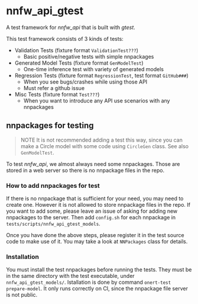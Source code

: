 # nnfw_api_gtest

A test framework for *nnfw_api* that is built with *gtest*.

This test framework consists of 3 kinds of tests:

- Validation Tests (fixture format `ValidationTest???`)
    - Basic positive/negative tests with simple nnpackages
- Generated Model Tests (fixture format `GenModelTest`)
    - One-time inference test with variety of generated models
- Regression Tests (fixture format `RegressionTest`, test format `GitHub###`)
    - When you see bugs/crashes while using those API
    - Must refer a github issue
- Misc Tests (fixture format `Test???`)
    - When you want to introduce any API use scenarios with any nnpackages

## nnpackages for testing

> NOTE It is not recommended adding a test this way, since you can make a Circle model with some code using `CircleGen` class. See also `GenModelTest`.

To test *nnfw_api*, we almost always need some nnpackages. Those are stored in a web server so there is no nnpackage files in the repo.

### How to add nnpackages for test

If there is no nnpackage that is sufficient for your need, you may need to create one. However it is not allowed to store nnpackage files in the repo.
If you want to add some, please leave an issue of asking for adding new nnpackages to the server. Then add `config.sh` for each nnpackage in `tests/scripts/nnfw_api_gtest_models`.

Once you have done the above steps, please register it in the test source code to make use of it. You may take a look at `NNPackages` class for details.

### Installation

You must install the test nnpackages before running the tests. They must be in the same directory with the test executable, under `nnfw_api_gtest_models/`. Istallation is done by command `onert-test prepare-model`. It only runs correctly on CI, since the nnpackage file server is not public.
